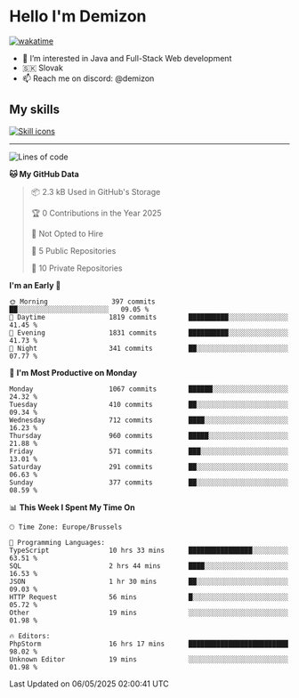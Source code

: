 # Hello I'm Demizon
[![wakatime](https://wakatime.com/badge/user/6ad1949f-d6d7-44f9-9eee-c35e54cc499b.svg)](https://wakatime.com/@6ad1949f-d6d7-44f9-9eee-c35e54cc499b)
- 👀 I’m interested in Java and Full-Stack Web development
- 🇸🇰 Slovak
- 📫 Reach me on discord: @demizon

## My skills
[![Skill icons](https://skillicons.dev/icons?i=java,js,ts,html,css,react,nextjs,tailwind,supabase,py,git,docker,linux,mysql,postgres,mongo&theme=dark)](https://github.com/Demizon3433)

---

<!--START_SECTION:waka-->
![Lines of code](https://img.shields.io/badge/From%20Hello%20World%20I%27ve%20Written-1.5%20million%20lines%20of%20code-blue)

**🐱 My GitHub Data** 

> 📦 2.3 kB Used in GitHub's Storage 
 > 
> 🏆 0 Contributions in the Year 2025
 > 
> 🚫 Not Opted to Hire
 > 
> 📜 5 Public Repositories 
 > 
> 🔑 10 Private Repositories 
 > 
**I'm an Early 🐤** 

```text
🌞 Morning                397 commits         ██░░░░░░░░░░░░░░░░░░░░░░░   09.05 % 
🌆 Daytime                1819 commits        ██████████░░░░░░░░░░░░░░░   41.45 % 
🌃 Evening                1831 commits        ██████████░░░░░░░░░░░░░░░   41.73 % 
🌙 Night                  341 commits         ██░░░░░░░░░░░░░░░░░░░░░░░   07.77 % 
```
📅 **I'm Most Productive on Monday** 

```text
Monday                   1067 commits        ██████░░░░░░░░░░░░░░░░░░░   24.32 % 
Tuesday                  410 commits         ██░░░░░░░░░░░░░░░░░░░░░░░   09.34 % 
Wednesday                712 commits         ████░░░░░░░░░░░░░░░░░░░░░   16.23 % 
Thursday                 960 commits         █████░░░░░░░░░░░░░░░░░░░░   21.88 % 
Friday                   571 commits         ███░░░░░░░░░░░░░░░░░░░░░░   13.01 % 
Saturday                 291 commits         ██░░░░░░░░░░░░░░░░░░░░░░░   06.63 % 
Sunday                   377 commits         ██░░░░░░░░░░░░░░░░░░░░░░░   08.59 % 
```


📊 **This Week I Spent My Time On** 

```text
🕑︎ Time Zone: Europe/Brussels

💬 Programming Languages: 
TypeScript               10 hrs 33 mins      ████████████████░░░░░░░░░   63.51 % 
SQL                      2 hrs 44 mins       ████░░░░░░░░░░░░░░░░░░░░░   16.53 % 
JSON                     1 hr 30 mins        ██░░░░░░░░░░░░░░░░░░░░░░░   09.03 % 
HTTP Request             56 mins             █░░░░░░░░░░░░░░░░░░░░░░░░   05.72 % 
Other                    19 mins             ░░░░░░░░░░░░░░░░░░░░░░░░░   01.98 % 

🔥 Editors: 
PhpStorm                 16 hrs 17 mins      █████████████████████████   98.02 % 
Unknown Editor           19 mins             ░░░░░░░░░░░░░░░░░░░░░░░░░   01.98 % 
```


 Last Updated on 06/05/2025 02:00:41 UTC
<!--END_SECTION:waka-->
